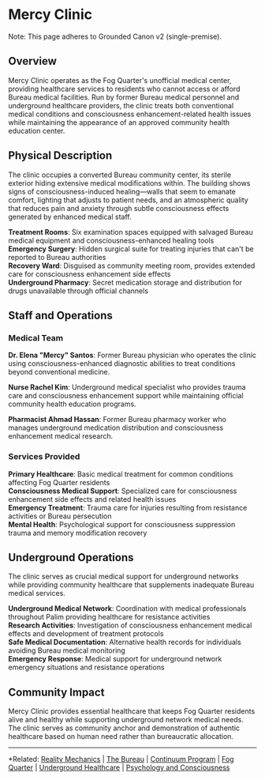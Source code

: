 # Mercy Clinic

Note: This page adheres to Grounded Canon v2 (single-premise).
## Overview

Mercy Clinic operates as the Fog Quarter's unofficial medical center, providing healthcare services to residents who cannot access or afford Bureau medical facilities. Run by former Bureau medical personnel and underground healthcare providers, the clinic treats both conventional medical conditions and consciousness enhancement-related health issues while maintaining the appearance of an approved community health education center.

## Physical Description

The clinic occupies a converted Bureau community center, its sterile exterior hiding extensive medical modifications within. The building shows signs of consciousness-induced healing—walls that seem to emanate comfort, lighting that adjusts to patient needs, and an atmospheric quality that reduces pain and anxiety through subtle consciousness effects generated by enhanced medical staff.

**Treatment Rooms**: Six examination spaces equipped with salvaged Bureau medical equipment and consciousness-enhanced healing tools  
**Emergency Surgery**: Hidden surgical suite for treating injuries that can't be reported to Bureau authorities  
**Recovery Ward**: Disguised as community meeting room, provides extended care for consciousness enhancement side effects  
**Underground Pharmacy**: Secret medication storage and distribution for drugs unavailable through official channels

## Staff and Operations

### Medical Team

**Dr. Elena "Mercy" Santos**: Former Bureau physician who operates the clinic using consciousness-enhanced diagnostic abilities to treat conditions beyond conventional medicine.

**Nurse Rachel Kim**: Underground medical specialist who provides trauma care and consciousness enhancement support while maintaining official community health education programs.

**Pharmacist Ahmad Hassan**: Former Bureau pharmacy worker who manages underground medication distribution and consciousness enhancement medical research.

### Services Provided

**Primary Healthcare**: Basic medical treatment for common conditions affecting Fog Quarter residents  
**Consciousness Medical Support**: Specialized care for consciousness enhancement side effects and related health issues  
**Emergency Treatment**: Trauma care for injuries resulting from resistance activities or Bureau persecution  
**Mental Health**: Psychological support for consciousness suppression trauma and memory modification recovery

## Underground Operations

The clinic serves as crucial medical support for underground networks while providing community healthcare that supplements inadequate Bureau medical services.

**Underground Medical Network**: Coordination with medical professionals throughout Palim providing healthcare for resistance activities  
**Research Activities**: Investigation of consciousness enhancement medical effects and development of treatment protocols  
**Safe Medical Documentation**: Alternative health records for individuals avoiding Bureau medical monitoring  
**Emergency Response**: Medical support for underground network emergency situations and resistance operations

## Community Impact

Mercy Clinic provides essential healthcare that keeps Fog Quarter residents alive and healthy while supporting underground network medical needs. The clinic serves as community anchor and demonstration of authentic healthcare based on human need rather than bureaucratic allocation.

---

*Related: [Reality Mechanics](../../../reality_mechanics/README.md) | [The Bureau](../../../factions/the_bureau.md) | [Continuum Program](../../../entities/continuum.md) | [Fog Quarter](../../districts/fog_quarter.md) | [Underground Healthcare](../../../organizations/underground_healthcare.md) | [Psychology and Consciousness](../../../concepts/psychology_and_consciousness.md)

